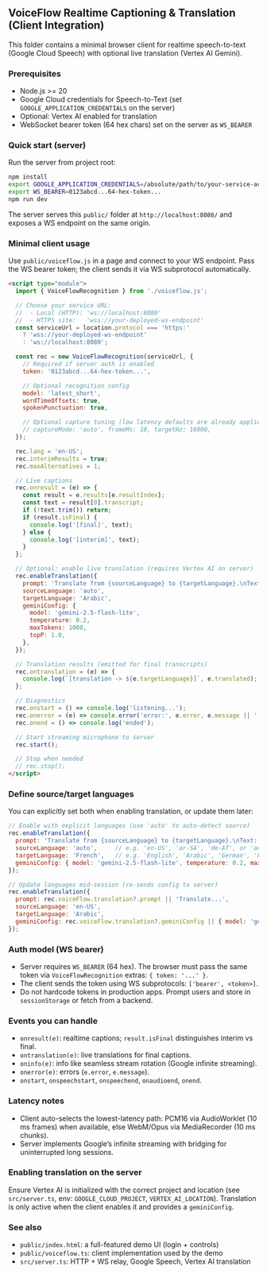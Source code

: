 ## VoiceFlow Realtime Captioning & Translation (Client Integration)

This folder contains a minimal browser client for realtime speech-to-text (Google Cloud Speech) with optional live translation (Vertex AI Gemini).

### Prerequisites
- Node.js >= 20
- Google Cloud credentials for Speech-to-Text (set `GOOGLE_APPLICATION_CREDENTIALS` on the server)
- Optional: Vertex AI enabled for translation
- WebSocket bearer token (64 hex chars) set on the server as `WS_BEARER`

### Quick start (server)
Run the server from project root:

```bash
npm install
export GOOGLE_APPLICATION_CREDENTIALS=/absolute/path/to/your-service-account.json
export WS_BEARER=0123abcd...64-hex-token...
npm run dev
```

The server serves this `public/` folder at `http://localhost:8080/` and exposes a WS endpoint on the same origin.

### Minimal client usage
Use `public/voiceflow.js` in a page and connect to your WS endpoint. Pass the WS bearer token; the client sends it via WS subprotocol automatically.

```html
<script type="module">
  import { VoiceFlowRecognition } from './voiceflow.js';

  // Choose your service URL:
  //  - Local (HTTP): 'ws://localhost:8080'
  //  - HTTPS site:   'wss://your-deployed-ws-endpoint'
  const serviceUrl = location.protocol === 'https:'
    ? 'wss://your-deployed-ws-endpoint'
    : 'ws://localhost:8080';

  const rec = new VoiceFlowRecognition(serviceUrl, {
    // Required if server auth is enabled
    token: '0123abcd...64-hex-token...',

    // Optional recognition config
    model: 'latest_short',
    wordTimeOffsets: true,
    spokenPunctuation: true,

    // Optional capture tuning (low latency defaults are already applied)
    // captureMode: 'auto', frameMs: 10, targetHz: 16000,
  });

  rec.lang = 'en-US';
  rec.interimResults = true;
  rec.maxAlternatives = 1;

  // Live captions
  rec.onresult = (e) => {
    const result = e.results[e.resultIndex];
    const text = result[0].transcript;
    if (!text.trim()) return;
    if (result.isFinal) {
      console.log('[final]', text);
    } else {
      console.log('[interim]', text);
    }
  };

  // Optional: enable live translation (requires Vertex AI on server)
  rec.enableTranslation({
    prompt: 'Translate from {sourceLanguage} to {targetLanguage}.\nText: {transcript}',
    sourceLanguage: 'auto',
    targetLanguage: 'Arabic',
    geminiConfig: {
      model: 'gemini-2.5-flash-lite',
      temperature: 0.2,
      maxTokens: 1000,
      topP: 1.0,
    },
  });

  // Translation results (emitted for final transcripts)
  rec.ontranslation = (e) => {
    console.log(`[translation -> ${e.targetLanguage}]`, e.translated);
  };

  // Diagnostics
  rec.onstart = () => console.log('listening...');
  rec.onerror = (e) => console.error('error:', e.error, e.message || '');
  rec.onend = () => console.log('ended');

  // Start streaming microphone to server
  rec.start();

  // Stop when needed
  // rec.stop();
</script>
```

### Define source/target languages
You can explicitly set both when enabling translation, or update them later:

```javascript
// Enable with explicit languages (use 'auto' to auto-detect source)
rec.enableTranslation({
  prompt: 'Translate from {sourceLanguage} to {targetLanguage}.\nText: {transcript}',
  sourceLanguage: 'auto',     // e.g. 'en-US', 'ar-SA', 'de-AT', or 'auto'
  targetLanguage: 'French',   // e.g. 'English', 'Arabic', 'German', 'French', 'Spanish'
  geminiConfig: { model: 'gemini-2.5-flash-lite', temperature: 0.2, maxTokens: 1000, topP: 1.0 }
});

// Update languages mid-session (re-sends config to server)
rec.enableTranslation({
  prompt: rec.voiceFlow.translation?.prompt || 'Translate...',
  sourceLanguage: 'en-US',
  targetLanguage: 'Arabic',
  geminiConfig: rec.voiceFlow.translation?.geminiConfig || { model: 'gemini-2.5-flash-lite' }
});
```

### Auth model (WS bearer)
- Server requires `WS_BEARER` (64 hex). The browser must pass the same token via `VoiceFlowRecognition` extras: `{ token: '...' }`.
- The client sends the token using WS subprotocols: `['bearer', <token>]`.
- Do not hardcode tokens in production apps. Prompt users and store in `sessionStorage` or fetch from a backend.

### Events you can handle
- `onresult(e)`: realtime captions; `result.isFinal` distinguishes interim vs final.
- `ontranslation(e)`: live translations for final captions.
- `oninfo(e)`: info like seamless stream rotation (Google infinite streaming).
- `onerror(e)`: errors (`e.error`, `e.message`).
- `onstart`, `onspeechstart`, `onspeechend`, `onaudioend`, `onend`.

### Latency notes
- Client auto-selects the lowest-latency path: PCM16 via AudioWorklet (10 ms frames) when available, else WebM/Opus via MediaRecorder (10 ms chunks).
- Server implements Google’s infinite streaming with bridging for uninterrupted long sessions.

### Enabling translation on the server
Ensure Vertex AI is initialized with the correct project and location (see `src/server.ts`, env: `GOOGLE_CLOUD_PROJECT`, `VERTEX_AI_LOCATION`). Translation is only active when the client enables it and provides a `geminiConfig`.

### See also
- `public/index.html`: a full-featured demo UI (login + controls)
- `public/voiceflow.ts`: client implementation used by the demo
- `src/server.ts`: HTTP + WS relay, Google Speech, Vertex AI translation


